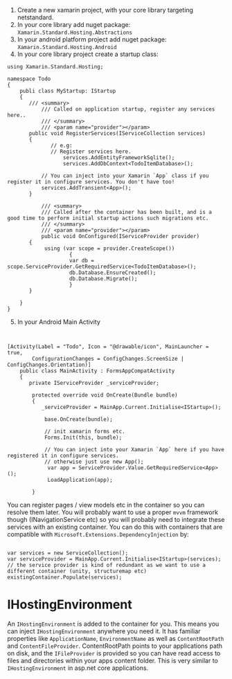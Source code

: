 1. Create a new xamarin project, with your core library targeting netstandard.
2. In your core library add nuget package: `Xamarin.Standard.Hosting.Abstractions`
3. In your android platform project add nuget package: `Xamarin.Standard.Hosting.Android`
4. In your core library project create a startup class:

```
using Xamarin.Standard.Hosting;

namespace Todo
{
    publi class MyStartup: IStartup
    {
	   /// <summary>
           /// Called on application startup, register any services here..
           /// </summary>
           /// <param name="provider"></param>
	   public void RegisterServices(IServiceCollection services)
	   {
	          // e.g:
	          // Register services here.
                  services.AddEntityFrameworkSqlite();
                  services.AddDbContext<TodoItemDatabase>();

		   // You can inject into your Xamarin `App` class if you register it in configure services. You don't have too!
		   services.AddTransient<App>();     
	   }

           /// <summary>
           /// Called after the container has been built, and is a good time to perform initial startup actions such migrations etc.
           /// </summary>
           /// <param name="provider"></param>
           public void OnConfigured(IServiceProvider provider)
	   {
		    using (var scope = provider.CreateScope())
            	    {
                	var db = scope.ServiceProvider.GetRequiredService<TodoItemDatabase>();
                	db.Database.EnsureCreated();
                	db.Database.Migrate();
                    }
	   }

    }
}

```

5. In your Android Main Activity 

```


[Activity(Label = "Todo", Icon = "@drawable/icon", MainLauncher = true,
        ConfigurationChanges = ConfigChanges.ScreenSize | ConfigChanges.Orientation)]
    public class MainActivity : FormsAppCompatActivity
    {
       private IServiceProvider _serviceProvider;

        protected override void OnCreate(Bundle bundle)
        {
           _serviceProvider = MainApp.Current.Initialise<IStartup>();        

			base.OnCreate(bundle);

			// init xamarin forms etc.
			Forms.Init(this, bundle);

			// You can inject into your Xamarin `App` here if you have registered it in configure services.
			// otherwise just use new App();
			 var app = ServiceProvider.Value.GetRequiredService<App>();
             LoadApplication(app);

	    }

```

You can register pages / view models etc in the container so you can resolve them later. 
You will probably want to use a proper `mvvm` framework though (INavigationService etc) so you will probably need to integrate these services with an existing container.
You can do this with containers that are compatible with `Microsoft.Extensions.DependencyInjection` by:

```

var services = new ServiceCollection();
var serviceProvider = MainApp.Current.Initialise<IStartup>(services); 
// the service provider is kind of redundant as we want to use a different container (unity, structuremap etc)
existingContainer.Populate(services);

```

# IHostingEnvironment

An `IHostingEnvironment` is added to the container for you. This means you can inject `IHostingEnvironment` anywhere you need it.
It has familiar properties like `ApplicationName`, `EnvironmentName` as well as `ContentRootPath` and `ContentFileProvider`.
ContentRootPath points to your applications path on disk, and the `IFileProvider` is provided so you can have read access to files and directories within your apps content folder.
This is very similar to `IHostingEnvironment` in asp.net core applications.

